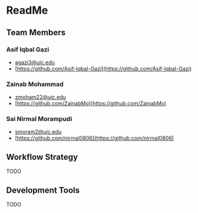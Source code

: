 # ReadMe

## Team Members
### Asif Iqbal Gazi 
- [agazi3@uic.edu](agazi3@uic.edu)
- [https://github.com/Asif-Iqbal-Gazi](https://github.com/Asif-Iqbal-Gazi)

###  Zainab Mohammad 
- [zmoham22@uic.edu](zmoham22@uic.edu)
- [https://github.com/ZainabMo](https://github.com/ZainabMo)

### Sai Nirmal Morampudi 
- [smoram2@uic.edu](smoram2@uic.edu)
- [https://github.com/nirmal0806](https://github.com/nirmal0806)

## Workflow Strategy
TODO

## Development Tools
TODO

